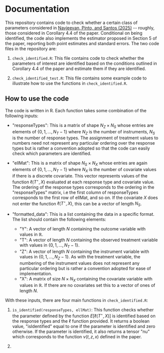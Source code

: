# Documentation

This repository contains code to check whether a certain class of parameters considered in [Navjeevan, Pinto, and Santos (2025)](https://arxiv.org/abs/2310.05311) -- roughly, those considered in Corollary 4.4 of the paper. Conditional on being identified, the code also implements the estimator proposed in Section 5 of the paper, reporting both point estimates and standard errors. The two code files in the repository are:

1. `check_identified.R`: This file contains code to check whether the parameters of interest are identified based on the conditions outlined in Corollary 4.4 of the paper and estimate them if they are identified.

2. `check_identified_test.R`: This file contains some example code to illustrate how to use the functions in `check_identified.R`. 

## How to use the code 

The code is written in R. Each function takes some combination of the following inputs: 

- "responseTypes": This is a matrix of shape $N_Z \times N_S$ whose entries are elements of $`\{0,1,\dots,N_T - 1\}`$ where $N_Z$ is the number of instruments, $N_S$ is the number of response types. The assignment of treatment values to numbers need not represent any particular ordering over the response types but is rather a convention adopted so that the code can easily check which parameters are identified.

- "ellMat": This is a matrix of shape $N_S \times N_X$ whose entries are again elements of $`\{0,1,\dots,N_T - 1\}`$ where $N_X$ is the number of covariate values if there is a discrete covariate. This vector represents values of the function $\ell(T^\star, X)$ evaluated at each response type and covariate value. The ordering of the response types corresponds to the ordering in the "responseTypes" matrix, i.e the first column of responseTypes corresponds to the first row of ellMat, and so on. If the covariate $X$ does not enter the function $\ell(T^\star, X)$, this can be a vector of length $N_S$.

- "formatted_data": This is a list containing the data in a specific format. The list should contain the following elements:
   - "Y": A vector of length $N$ containing the outcome variable with values in $\mathbb{R}$.
   - "T": A vector of length $N$ containing the observed treatment variable with values in $`\{0,1,\dots,N_T - 1\}`$.
   - "Z": A vector of length $N$ containing the instrument variable with values in $`\{0,1,\dots,N_Z - 1\}`$. As with the treatment variable, the numbering of the instrument values does not represent any particular ordering but is rather a convention adopted for ease of implementation.
   - "X":  A matrix of size $N \times N_X$ containing the covariate variable with values in $\mathbb{R}$. If there are no covariates set this to a vector of ones of length $N$.

With these inputs, there are four main functions in `check_identified.R`:

1. `is_identified(responseTypes, ellMat)`: This function checks whether the parameter defined by the function $E[\ell(T^\star, X)]$ is identified based on the response types and the $\ell$ function provided. It returns a boolean value, "isIdentified" equal to one if the parameter is identified and zero otherwise. If the parameter is identified, it also returns a tensor "nu" which corresponds to the function $\nu(t, z, x)$ defined in the paper.

2. 
